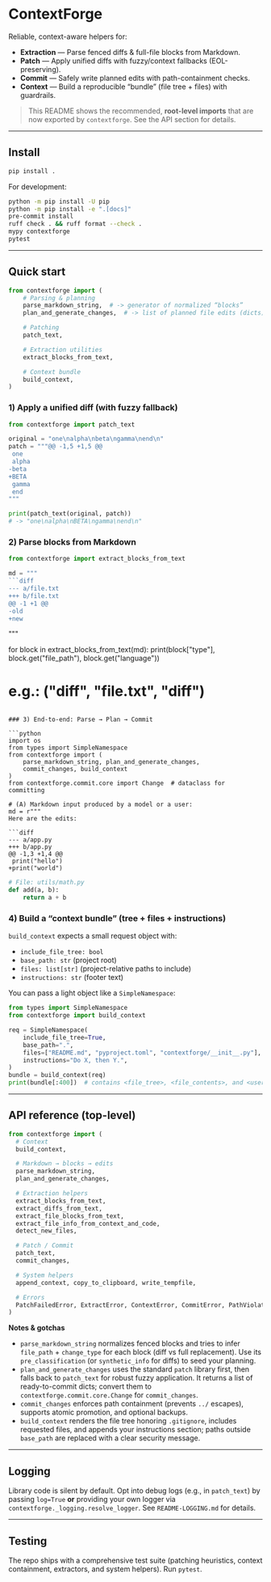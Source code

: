 # ContextForge

Reliable, context-aware helpers for:
- **Extraction** — Parse fenced diffs & full-file blocks from Markdown.
- **Patch** — Apply unified diffs with fuzzy/context fallbacks (EOL-preserving).
- **Commit** — Safely write planned edits with path-containment checks.
- **Context** — Build a reproducible “bundle” (file tree + files) with guardrails.

> This README shows the recommended, **root-level imports** that are now exported by `contextforge`. See the API section for details.

---

## Install

```bash
pip install .
````

For development:

```bash
python -m pip install -U pip
python -m pip install -e ".[docs]"
pre-commit install
ruff check . && ruff format --check .
mypy contextforge
pytest
```

---

## Quick start

```python
from contextforge import (
    # Parsing & planning
    parse_markdown_string,  # -> generator of normalized “blocks”
    plan_and_generate_changes,  # -> list of planned file edits (dicts)

    # Patching
    patch_text,

    # Extraction utilities
    extract_blocks_from_text,

    # Context bundle
    build_context,
)
```

### 1) Apply a unified diff (with fuzzy fallback)

```python
from contextforge import patch_text

original = "one\nalpha\nbeta\ngamma\nend\n"
patch = """@@ -1,5 +1,5 @@
 one
 alpha
-beta
+BETA
 gamma
 end
"""

print(patch_text(original, patch))
# -> "one\nalpha\nBETA\ngamma\nend\n"
```

### 2) Parse blocks from Markdown

````python
from contextforge import extract_blocks_from_text

md = """
```diff
--- a/file.txt
+++ b/file.txt
@@ -1 +1 @@
-old
+new
````

"""

for block in extract\_blocks\_from\_text(md):
print(block\["type"], block.get("file\_path"), block.get("language"))

# e.g.: ("diff", "file.txt", "diff")

````

### 3) End-to-end: Parse → Plan → Commit

```python
import os
from types import SimpleNamespace
from contextforge import (
    parse_markdown_string, plan_and_generate_changes,
    commit_changes, build_context
)
from contextforge.commit.core import Change  # dataclass for committing

# (A) Markdown input produced by a model or a user:
md = r"""
Here are the edits:

```diff
--- a/app.py
+++ b/app.py
@@ -1,3 +1,4 @@
 print("hello")
+print("world")
````

```python
# File: utils/math.py
def add(a, b):
    return a + b
```

### 4) Build a “context bundle” (tree + files + instructions)

`build_context` expects a small request object with:

- `include_file_tree: bool`
- `base_path: str` (project root)
- `files: list[str]` (project-relative paths to include)
- `instructions: str` (footer text)

You can pass a light object like a `SimpleNamespace`:

```python
from types import SimpleNamespace
from contextforge import build_context

req = SimpleNamespace(
    include_file_tree=True,
    base_path=".",
    files=["README.md", "pyproject.toml", "contextforge/__init__.py"],
    instructions="Do X, then Y.",
)
bundle = build_context(req)
print(bundle[:400])  # contains <file_tree>, <file_contents>, and <user_instructions> sections
````

---

## API reference (top-level)

```python
from contextforge import (
  # Context
  build_context,

  # Markdown → blocks → edits
  parse_markdown_string,
  plan_and_generate_changes,

  # Extraction helpers
  extract_blocks_from_text,
  extract_diffs_from_text,
  extract_file_blocks_from_text,
  extract_file_info_from_context_and_code,
  detect_new_files,

  # Patch / Commit
  patch_text,
  commit_changes,

  # System helpers
  append_context, copy_to_clipboard, write_tempfile,

  # Errors
  PatchFailedError, ExtractError, ContextError, CommitError, PathViolation,
)
```

**Notes & gotchas**

* `parse_markdown_string` normalizes fenced blocks and tries to infer `file_path` + `change_type` for each block (diff vs full replacement). Use its `pre_classification` (or `synthetic_info` for diffs) to seed your planning.&#x20;
* `plan_and_generate_changes` uses the standard `patch` library first, then falls back to `patch_text` for robust fuzzy application. It returns a list of ready-to-commit dicts; convert them to `contextforge.commit.core.Change` for `commit_changes`.&#x20;
* `commit_changes` enforces path containment (prevents `../` escapes), supports atomic promotion, and optional backups. &#x20;
* `build_context` renders the file tree honoring `.gitignore`, includes requested files, and appends your instructions section; paths outside `base_path` are replaced with a clear security message.&#x20;

---

## Logging

Library code is silent by default. Opt into debug logs (e.g., in `patch_text`) by passing `log=True` **or** providing your own logger via `contextforge._logging.resolve_logger`. See `README-LOGGING.md` for details.&#x20;

---

## Testing

The repo ships with a comprehensive test suite (patching heuristics, context containment, extractors, and system helpers). Run `pytest`.&#x20;

